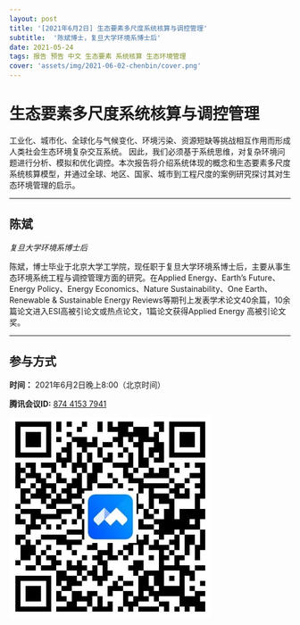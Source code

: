```yaml
---
layout: post
title: '[2021年6月2日] 生态要素多尺度系统核算与调控管理'
subtitle:  '陈斌博士，复旦大学环境系博士后'
date: 2021-05-24
tags: 报告 预告 中文 生态要素 系统核算 生态环境管理
cover: 'assets/img/2021-06-02-chenbin/cover.png'
---
```


# 生态要素多尺度系统核算与调控管理

工业化、城市化、全球化与气候变化、环境污染、资源短缺等挑战相互作用而形成人类社会生态环境复杂交互系统。
因此，我们必须基于系统思维，对复杂环境问题进行分析、模拟和优化调控。本次报告将介绍系统体现的概念和生态要素多尺度系统核算模型，并通过全球、地区、国家、城市到工程尺度的案例研究探讨其对生态环境管理的启示。


----------

## 陈斌

*复旦大学环境系博士后*

陈斌，博士毕业于北京大学工学院，现任职于复旦大学环境系博士后，主要从事生态环境系统工程与调控管理方面的研究。在Applied Energy、Earth’s Future、Energy Policy、Energy Economics、Nature Sustainability、One Earth、Renewable & Sustainable Energy Reviews等期刊上发表学术论文40余篇，10余篇论文进入ESI高被引论文或热点论文，1篇论文获得Applied Energy 高被引论文奖。

-----------
##  参与方式

 **时间：** 2021年6月2日晚上8:00（北京时间）

 **腾讯会议ID:** [874 4153 7941](https://meeting.tencent.com/s/UIeb8Y3Vky8l)

 ![meeting link](/assets/img/2021-06-02-chenbin/link.jpeg)
